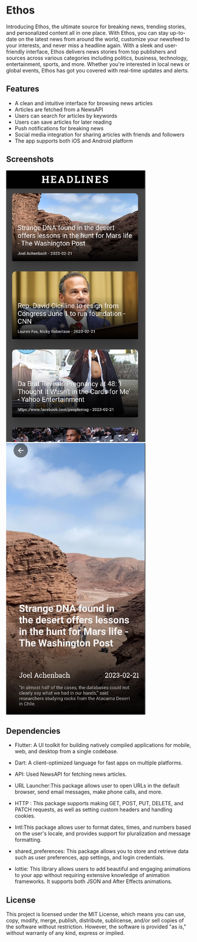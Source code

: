 # Ethos

Introducing Ethos, the ultimate source for breaking news, trending stories, and personalized content all in one place. With Ethos, you can stay up-to-date on the latest news from around the world, customize your newsfeed to your interests, and never miss a headline again.
With a sleek and user-friendly interface, Ethos delivers news stories from top publishers and sources across various categories including politics, business, technology, entertainment, sports, and more. Whether you're interested in local news or global events, Ethos has got you covered with real-time updates and alerts.

## Features


* A clean and intuitive interface for browsing news articles
* Articles are fetched from a NewsAPI
* Users can search for articles by keywords
* Users can save articles for later reading
* Push notifications for breaking news
* Social media integration for sharing articles with friends and followers
* The app supports both iOS and Android platform

## Screenshots


![All Mews](https://github.com/Abhinav0915/Ethos/blob/main/news_app/assets/Screenshots/Screenshot%20from%202023-02-23%2017-07-03.png) 
![Description](https://github.com/Abhinav0915/Ethos/blob/main/news_app/assets/Screenshots/Screenshot%20from%202023-02-23%2017-07-11.png)



## Dependencies

* Flutter: A UI toolkit for building natively compiled applications for mobile, web, and desktop from a single codebase.

* Dart: A client-optimized language for fast apps on multiple platforms.

* API: Used NewsAPI for fetching news articles.

* URL Launcher:This package allows user to open URLs in the default browser, send email messages, make phone calls, and more.

* HTTP : This package supports making GET, POST, PUT, DELETE, and PATCH requests, as well as setting custom headers and handling cookies.

* Intl:This package allows user to format dates, times, and numbers based on the user's locale, and provides support for pluralization and message formatting.

* shared_preferences: This package allows you to store and retrieve data such as user preferences, app settings, and login credentials.

* lottie: This library allows users to add beautiful and engaging animations to your app without requiring extensive knowledge of animation frameworks. It supports both JSON and After Effects animations.

## License

This project is licensed under the MIT License, which means you can use, copy, modify, merge, publish, distribute, sublicense, and/or sell copies of the software without restriction. However, the software is provided "as is," without warranty of any kind, express or implied.
